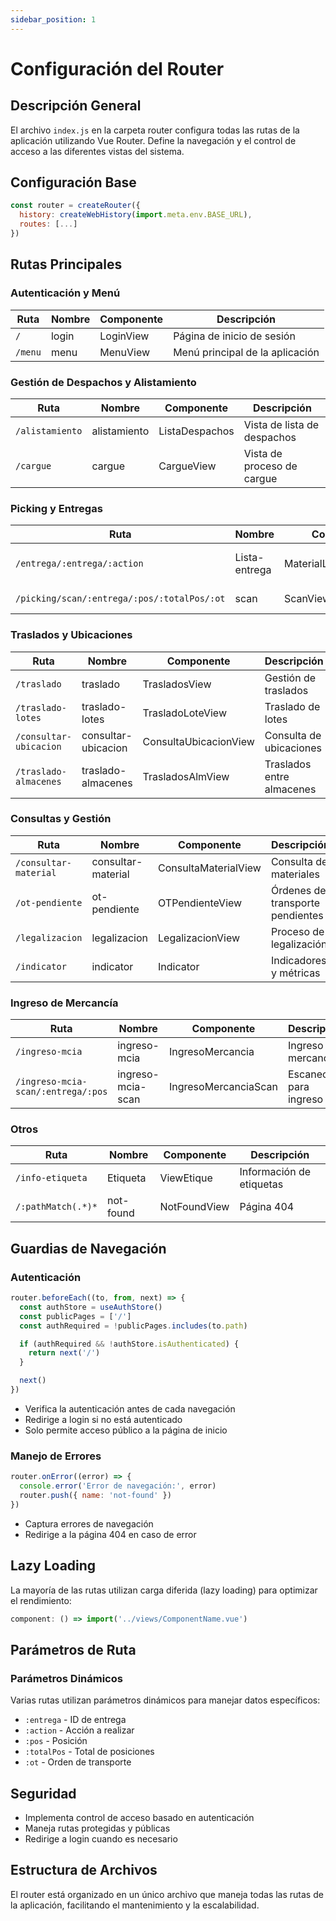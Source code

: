 ```yaml
---
sidebar_position: 1
---
```


# Configuración del Router

## Descripción General
El archivo `index.js` en la carpeta router configura todas las rutas de la aplicación utilizando Vue Router. Define la navegación y el control de acceso a las diferentes vistas del sistema.

## Configuración Base
```js
const router = createRouter({
  history: createWebHistory(import.meta.env.BASE_URL),
  routes: [...]
})
```

## Rutas Principales

### Autenticación y Menú
| Ruta | Nombre | Componente | Descripción |
|------|--------|------------|-------------|
| `/` | login | LoginView | Página de inicio de sesión |
| `/menu` | menu | MenuView | Menú principal de la aplicación |

### Gestión de Despachos y Alistamiento
| Ruta | Nombre | Componente | Descripción |
|------|--------|------------|-------------|
| `/alistamiento` | alistamiento | ListaDespachos | Vista de lista de despachos |
| `/cargue` | cargue | CargueView | Vista de proceso de cargue |

### Picking y Entregas
| Ruta | Nombre | Componente | Descripción |
|------|--------|------------|-------------|
| `/entrega/:entrega/:action` | Lista-entrega | MaterialListaPickingView | Lista de materiales para picking |
| `/picking/scan/:entrega/:pos/:totalPos/:ot` | scan | ScanView | Escaneo para picking |

### Traslados y Ubicaciones
| Ruta | Nombre | Componente | Descripción |
|------|--------|------------|-------------|
| `/traslado` | traslado | TrasladosView | Gestión de traslados |
| `/traslado-lotes` | traslado-lotes | TrasladoLoteView | Traslado de lotes |
| `/consultar-ubicacion` | consultar-ubicacion | ConsultaUbicacionView | Consulta de ubicaciones |
| `/traslado-almacenes` | traslado-almacenes | TrasladosAlmView | Traslados entre almacenes |

### Consultas y Gestión
| Ruta | Nombre | Componente | Descripción |
|------|--------|------------|-------------|
| `/consultar-material` | consultar-material | ConsultaMaterialView | Consulta de materiales |
| `/ot-pendiente` | ot-pendiente | OTPendienteView | Órdenes de transporte pendientes |
| `/legalizacion` | legalizacion | LegalizacionView | Proceso de legalización |
| `/indicator` | indicator | Indicator | Indicadores y métricas |

### Ingreso de Mercancía
| Ruta | Nombre | Componente | Descripción |
|------|--------|------------|-------------|
| `/ingreso-mcia` | ingreso-mcia | IngresoMercancia | Ingreso de mercancía |
| `/ingreso-mcia-scan/:entrega/:pos` | ingreso-mcia-scan | IngresoMercanciaScan | Escaneo para ingreso |

### Otros
| Ruta | Nombre | Componente | Descripción |
|------|--------|------------|-------------|
| `/info-etiqueta` | Etiqueta | ViewEtique | Información de etiquetas |
| `/:pathMatch(.*)*` | not-found | NotFoundView | Página 404 |

## Guardias de Navegación

### Autenticación
```js
router.beforeEach((to, from, next) => {
  const authStore = useAuthStore()
  const publicPages = ['/']
  const authRequired = !publicPages.includes(to.path)

  if (authRequired && !authStore.isAuthenticated) {
    return next('/')
  }

  next()
})
```

- Verifica la autenticación antes de cada navegación
- Redirige a login si no está autenticado
- Solo permite acceso público a la página de inicio

### Manejo de Errores
```js
router.onError((error) => {
  console.error('Error de navegación:', error)
  router.push({ name: 'not-found' })
})
```

- Captura errores de navegación
- Redirige a la página 404 en caso de error

## Lazy Loading
La mayoría de las rutas utilizan carga diferida (lazy loading) para optimizar el rendimiento:
```js
component: () => import('../views/ComponentName.vue')
```

## Parámetros de Ruta

### Parámetros Dinámicos
Varias rutas utilizan parámetros dinámicos para manejar datos específicos:
- `:entrega` - ID de entrega
- `:action` - Acción a realizar
- `:pos` - Posición
- `:totalPos` - Total de posiciones
- `:ot` - Orden de transporte

## Seguridad
- Implementa control de acceso basado en autenticación
- Maneja rutas protegidas y públicas
- Redirige a login cuando es necesario

## Estructura de Archivos
El router está organizado en un único archivo que maneja todas las rutas de la aplicación, facilitando el mantenimiento y la escalabilidad.